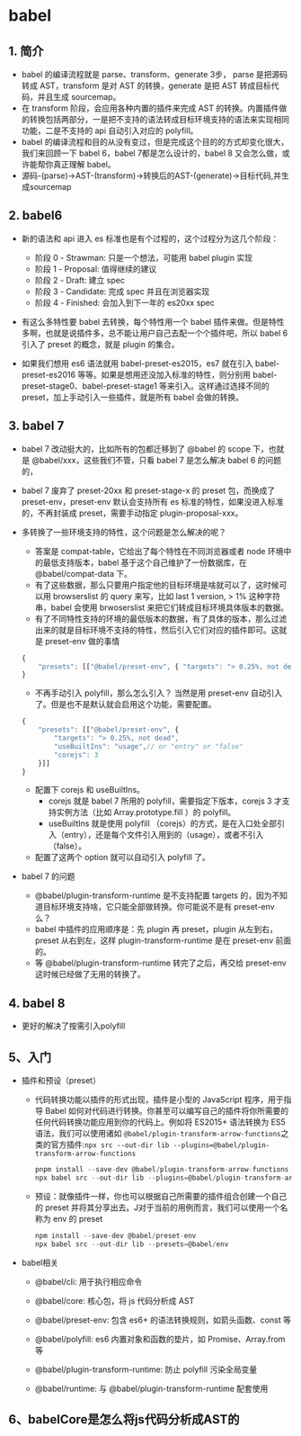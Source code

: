 # babel

## 1. 简介

- babel 的编译流程就是 parse、transform、generate 3步， parse 是把源码转成 AST，transform 是对 AST 的转换，generate 是把 AST 转成目标代码，并且生成 sourcemap。
- 在 transform 阶段，会应用各种内置的插件来完成 AST 的转换。内置插件做的转换包括两部分，一是把不支持的语法转成目标环境支持的语法来实现相同功能，二是不支持的 api 自动引入对应的 polyfill。
- babel 的编译流程和目的从没有变过，但是完成这个目的的方式却变化很大，我们来回顾一下 babel 6，babel 7都是怎么设计的，babel 8 又会怎么做，或许能帮你真正理解 babel。
- 源码-(parse)->AST-(transform)->转换后的AST-(generate)->目标代码,并生成sourcemap

## 2. babel6

- 新的语法和 api 进入 es 标准也是有个过程的，这个过程分为这几个阶段：

  - 阶段 0 - Strawman: 只是一个想法，可能用 babel plugin 实现
  - 阶段 1 - Proposal: 值得继续的建议
  - 阶段 2 - Draft: 建立 spec
  - 阶段 3 - Candidate: 完成 spec 并且在浏览器实现
  - 阶段 4 - Finished: 会加入到下一年的 es20xx spec

- 有这么多特性要 babel 去转换，每个特性用一个 babel 插件来做。但是特性多啊，也就是说插件多，总不能让用户自己去配一个个插件吧，所以 babel 6 引入了 preset 的概念，就是 plugin 的集合。
- 如果我们想用 es6 语法就用 babel-preset-es2015，es7 就在引入 babel-preset-es2016 等等。如果是想用还没加入标准的特性，则分别用 babel-preset-stage0、babel-preset-stage1 等来引入。这样通过选择不同的 preset，加上手动引入一些插件，就是所有 babel 会做的转换。

## 3. babel 7

- babel 7 改动挺大的，比如所有的包都迁移到了 @babel 的 scope 下，也就是 @babel/xxx，这些我们不管，只看 babel 7 是怎么解决 babel 6 的问题的，

- babel 7 废弃了 preset-20xx 和 preset-stage-x 的 preset 包，而换成了 preset-env，preset-env 默认会支持所有 es 标准的特性，如果没进入标准的，不再封装成 preset，需要手动指定 plugin-proposal-xxx。

- 多转换了一些环境支持的特性，这个问题是怎么解决的呢？
  - 答案是 compat-table，它给出了每个特性在不同浏览器或者 node 环境中的最低支持版本，babel 基于这个自己维护了一份数据库，在 @babel/compat-data 下。
  - 有了这些数据，那么只要用户指定他的目标环境是啥就可以了，这时候可以用 browserslist 的 query 来写，比如 last 1 version, > 1% 这种字符串，babel 会使用 brwoserslist 来把它们转成目标环境具体版本的数据。
  - 有了不同特性支持的环境的最低版本的数据，有了具体的版本，那么过滤出来的就是目标环境不支持的特性，然后引入它们对应的插件即可。这就是 preset-env 做的事情

  ```ts
  {
      "presets": [["@babel/preset-env", { "targets": "> 0.25%, not dead" }]]
  }
  ```

  - 不再手动引入 polyfill，那么怎么引入？ 当然是用 preset-env 自动引入了。但是也不是默认就会启用这个功能，需要配置。

  ```ts
  {
      "presets": [["@babel/preset-env", { 
          "targets": "> 0.25%, not dead",
          "useBuiltIns": "usage",// or "entry" or "false"
          "corejs": 3
      }]]
  }
  ```

  - 配置下 corejs 和 useBuiltIns。
    - corejs 就是 babel 7 所用的 polyfill，需要指定下版本，corejs 3 才支持实例方法（比如 Array.prototype.fill ）的 polyfill。
    - useBuiltIns 就是使用 polyfill （corejs）的方式，是在入口处全部引入（entry），还是每个文件引入用到的（usage），或者不引入（false）。
  - 配置了这两个 option 就可以自动引入 polyfill 了。

- babel 7 的问题
  - @babel/plugin-transform-runtime 是不支持配置 targets 的，因为不知道目标环境支持啥，它只能全部做转换。你可能说不是有 preset-env 么？
  - babel 中插件的应用顺序是：先 plugin 再 preset，plugin 从左到右，preset 从右到左，这样 plugin-transform-runtime 是在 preset-env 前面的。
  - 等 @babel/plugin-transform-runtime 转完了之后，再交给 preset-env 这时候已经做了无用的转换了。

## 4. babel 8

- 更好的解决了按需引入polyfill

## 5、入门

- 插件和预设（preset）
  - 代码转换功能以插件的形式出现，插件是小型的 JavaScript 程序，用于指导 Babel 如何对代码进行转换。你甚至可以编写自己的插件将你所需要的任何代码转换功能应用到你的代码上。例如将 ES2015+ 语法转换为 ES5 语法，我们可以使用诸如 `@babel/plugin-transform-arrow-functions`之类的官方插件:`npx src --out-dir lib --plugins=@babel/plugin-transform-arrow-functions`

    ```js
    pnpm install --save-dev @babel/plugin-transform-arrow-functions
    npx babel src --out-dir lib --plugins=@babel/plugin-transform-arrow-functions
    ```

  - 预设：就像插件一样，你也可以根据自己所需要的插件组合创建一个自己的 preset 并将其分享出去。J对于当前的用例而言，我们可以使用一个名称为 env 的 preset

    ```js
    npm install --save-dev @babel/preset-env
    npx babel src --out-dir lib --presets=@babel/env
    ```

- babel相关

  - @babel/cli: 用于执行相应命令

  - @babel/core: 核心包，将 js 代码分析成 AST

  - @babel/preset-env: 包含 es6+ 的语法转换规则，如箭头函数、const 等

  - @babel/polyfill: es6 内置对象和函数的垫片，如 Promise、Array.from 等

  - @babel/plugin-transform-runtime: 防止 polyfill 污染全局变量

  - @babel/runtime: 与 @babel/plugin-transform-runtime 配套使用

## 6、babelCore是怎么将js代码分析成AST的
